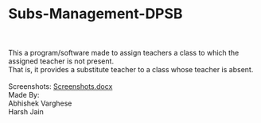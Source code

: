 # Subs-Management-DPSB
<br> <br>
This a program/software made to assign teachers a class to which the assigned teacher is not present.<br>
That is, it provides a substitute teacher to a class whose teacher is absent. <br>
<br>
Screenshots: <a href="https://github.com/AbhishekVarghese/Subs-Management-DPSB/blob/master/Screenshots.docx"> Screenshots.docx </a> <br>
Made By:<br>
  Abhishek Varghese <br>
  Harsh Jain

